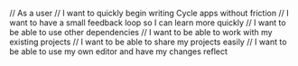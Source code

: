 // As a user
//   I want to quickly begin writing Cycle apps without friction
//   I want to have a small feedback loop so I can learn more quickly
//   I want to be able to use other dependencies
//   I want to be able to work with my existing projects
//   I want to be able to share my projects easily
//   I want to be able to use my own editor and have my changes reflect
